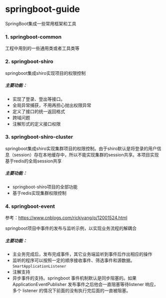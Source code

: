 # springboot-guide
SpringBoot集成一些常用框架和工具


### 1. springboot-common
工程中用到的一些通用类或者工具类等

### 2. springboot-shiro
springboot集成shiro实现项目的权限控制

##### 主要功能：
 - 实现了登录、登出等接口。
 - 全局异常捕获，不用再担心抛出权限异常
 - 定义了接口的统一返回格式
 - 跨域问题
 - 注解形式的定义接口权限
 
 ### 3. springboot-shiro-cluster
 springboot集成shiro实现集群项目的权限控制。由于shiro默认是将登录的用户信息（session）存在本地缓存中，所以不能实现集群的session共享。本项目实现基于redis的全局session共享
 
 ##### 主要功能：
  - springboot-shiro项目的全部功能
  - 基于redis实现集群权限控制

 ### 4. springboot-event
 参考：https://www.cnblogs.com/rickiyang/p/12001524.html
 
 springboot项目中事件的发布与监听示例，以实现业务流程的解耦合
 
 ##### 主要功能：
  - 主业务完成后，发布完成事件，其它业务端监听到事件后作出相应的操作
  - 监听的程序可以按照一定的顺序接收事件、筛选事件和源数据。`SmartApplicationListener`
  - 注解支持
  - 异步事件的支持。springboot 事件机制默认是同步阻塞的。如果 ApplicationEventPublisher 发布事件之后他会一直阻塞等待listener 响应，多个 listener 的情况下前面的没有执行完后面的一直被阻塞。